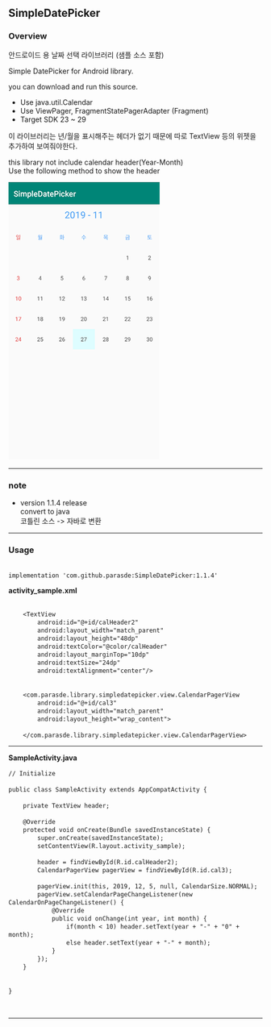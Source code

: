 ## SimpleDatePicker ##


### Overview ###

안드로이드 용 날짜 선택 라이브러리 (샘플 소스 포함)

Simple DatePicker for Android library.

you can download and run this source.

- Use java.util.Calendar
- Use ViewPager, FragmentStatePagerAdapter (Fragment)
- Target SDK 23 ~ 29
  
   
  
이 라이브러리는 년/월을 표시해주는 헤더가 없기 때문에 따로 TextView 등의 위젯을 추가하여 보여줘야한다.

this library not include calendar header(Year-Month)  
Use the following method to show the header  

![preview](https://raw.githubusercontent.com/parasde/SimpleDatePicker/master/preview.PNG)

---

### note ###

- version 1.1.4 release  
convert to java  
코틀린 소스 -> 자바로 변환  

---

### Usage ###

```

implementation 'com.github.parasde:SimpleDatePicker:1.1.4'

```

__activity_sample.xml__

```

    <TextView
        android:id="@+id/calHeader2"
        android:layout_width="match_parent"
        android:layout_height="48dp"
        android:textColor="@color/calHeader"
        android:layout_marginTop="10dp"
        android:textSize="24dp"
        android:textAlignment="center"/>


    <com.parasde.library.simpledatepicker.view.CalendarPagerView
        android:id="@+id/cal3"
        android:layout_width="match_parent"
        android:layout_height="wrap_content">

    </com.parasde.library.simpledatepicker.view.CalendarPagerView>

```

---

__SampleActivity.java__

```
// Initialize

public class SampleActivity extends AppCompatActivity {

    private TextView header;

    @Override
    protected void onCreate(Bundle savedInstanceState) {
        super.onCreate(savedInstanceState);
        setContentView(R.layout.activity_sample);

        header = findViewById(R.id.calHeader2);
        CalendarPagerView pagerView = findViewById(R.id.cal3);

        pagerView.init(this, 2019, 12, 5, null, CalendarSize.NORMAL);
        pagerView.setCalendarPageChangeListener(new CalendarOnPageChangeListener() {
            @Override
            public void onChange(int year, int month) {
                if(month < 10) header.setText(year + "-" + "0" + month);
                else header.setText(year + "-" + month);
            }
        });
    }


}



```
---